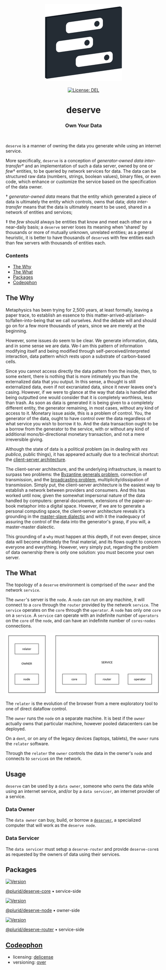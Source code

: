 <p align="center">
    <a target="_blank" href="https://deserve.plurid.cloud">
        <img src="https://raw.githubusercontent.com/plurid/deserve/master/about/identity/deserve-logo.png" height="250px">
    </a>
    <br />
    <br />
    <a target="_blank" href="https://github.com/plurid/deserve/blob/master/LICENSE">
        <img src="https://img.shields.io/badge/license-DEL-blue.svg?colorB=1380C3&style=for-the-badge" alt="License: DEL">
    </a>
</p>



<h1 align="center">
    deserve
</h1>


<h3 align="center">
    Own Your Data
</h3>


<br />


`deserve` is a manner of owning the data you generate while using an internet service.

More specifically, `deserve` is a conception of <i>generator-owned data inter-transfer</i>† and an implementation of such a data server, owned by one or <i>few</i>† entities, to be queried by network services for data. The data can be structured raw data (numbers, strings, boolean values), binary files, or even code, which enhance or customize the service based on the specification of the data owner.


† <i>generator-owned data</i> means that the entity which generated a piece of data is ultimately the entity which controls, owns that data; <i>data inter-transfer</i> means that the data is ultimately meant to be used, shared in a network of entities and services;

‡ the <i>few</i> should always be entities that know and meet each other on a near-daily basis; a `deserve` server loses its meaning when 'shared' by thousands or more of mutually unknown, unrelated entities; as a general heuristic, it is better to have thousands of `deserve`s with few entities each than few servers with thousands of entities each.



### Contents

+ [The Why](#the-why)
+ [The What](#the-what)
+ [Packages](#packages)
+ [Codeophon](#codeophon)



## The Why

Metaphysics has been trying for 2,500 years, at least formally, leaving a paper trace, to establish an essence to this matter-arrived-at/arisen-to/fallen-into-being that we call ourselves. And the debate will and should go on for a few more thousands of years, since we are merely at the beginning.

However, some issues do seem to be clear. We generate information, data, and in some sense we are data. We-I am this pattern of information modifying itself and being modified through self-perceived/interpreted interaction, data pattern which rests upon a substrate of carbon-based cells.

Since you cannot access directly the data pattern from the inside, then, to some extent, there is nothing that is more intimately you than the externalized data that you output. In this sense, a thought is still externalized data, even if not excraniated data, since it never leaves one's casing. However, if we were to glance at the way that data is handled after being outputted one would consider that it is completely worthless, less than trash. As soon as data is generated it is being given to a completely different entity, the generator remaining, in most cases, without any kind of access to it. Monetary issue aside, this is a problem of control. You, the generator of the data, ought to have control over the data regardless of what service you wish to borrow it to. And the data transaction ought to be a borrow from the generator to the service, with or without any kind of additional mono/bi-directional monetary transaction, and not a mere irreversible giving.

Although the state of data is a political problem (as in dealing with <i>res publica</i>, public things), it has appeared actually due to a technical shortcut: the [client-server architecture](https://en.wikipedia.org/wiki/Client%E2%80%93server_model).

The client-server architecture, and the underlying infrastructure, is meant to surpass two problems: the [Byzantine generals problem](https://en.wikipedia.org/wiki/Byzantine_fault), correction of transmission, and the [broadcasting problem](https://en.wikipedia.org/wiki/Broadcasting_(networking)), multiplicity/dissipation of transmission. Simply put, the client-server architecture is the easiest way to establish a network between providers and consumers. And this has worked until now, given the somewhat impersonal nature of the data handled by computers: general documents, extensions of the paper-as-book metaphor into a digital space. However, if we are to generate a personal computing space, the client-server architecture reveals it's grounding in the [master-slave dialectic](https://en.wikipedia.org/wiki/Master%E2%80%93slave_dialectic) and with it the inadequacy of assuring the control of the data into the generator's grasp, if you will, a master-master dialectic.

This grounding of a `why` must happen at this depth, if not even deeper, since data will become ultimately the final material, and its flows ought to concern everyone and everything. However, very simply put, regarding the problem of data ownership there is only one solution: you must become your own server.



## The What

The topology of a `deserve` environment is comprised of the `owner` and the network `service`.

The `owner`'s server is the `node`. A `node` can run on any machine, it will connect to a `core` through the `router` provided by the network `service`. The `service` operates on the `core` through the `operator`. A `node` has only one `core` on a `service`. A `service` can operate with an indefinite number of `operators` on the `core` of the `node`, and can have an indefinite number of `cores`-`nodes` connections.

<p align="center">
    <img src="https://raw.githubusercontent.com/plurid/deserve/master/about/diagrams/topology.png" width="800px">
</p>

The `relater` is the evolution of the browser from a mere exploratory tool to one of direct dataflow control.

The `owner` runs the `node` on a separate machine. It is best if the `owner` actually owns that particular machine, however pooled datacenters can be deployed.

On a `dent`, or on any of the legacy devices (laptops, tablets), the `owner` runs the `relater` software.

Through the `relater` the `owner` controls the data in the owner's `node` and connects to `service`s on the network.



## Usage

`deserve` can be used by a `data owner`, someone who owns the data while using an internet service, and/or by a `data servicer`, an internet provider of a service.

### Data Owner

The `data owner` can buy, build, or borrow a [`deserver`](https://plurid.com/deserver), a specialized computer that will work as the `deserve node`.

### Data Servicer

The `data servicer` must setup a `deserve-router` and provide `deserve-core`s as requested by the owners of data using their services.



## Packages


<a target="_blank" href="https://www.npmjs.com/package/@plurid/deserve-core">
    <img src="https://img.shields.io/npm/v/@plurid/deserve-core.svg?logo=npm&colorB=1380C3&style=for-the-badge" alt="Version">
</a>

[@plurid/deserve-core][deserve-core] • service-side

[deserve-core]: https://github.com/plurid/deserve/tree/master/packages/deserve-core


<a target="_blank" href="https://www.npmjs.com/package/@plurid/deserve-node">
    <img src="https://img.shields.io/npm/v/@plurid/deserve-node.svg?logo=npm&colorB=1380C3&style=for-the-badge" alt="Version">
</a>

[@plurid/deserve-node][deserve-node] • owner-side

[deserve-node]: https://github.com/plurid/deserve/tree/master/packages/deserve-node


<a target="_blank" href="https://www.npmjs.com/package/@plurid/deserve-router">
    <img src="https://img.shields.io/npm/v/@plurid/deserve-router.svg?logo=npm&colorB=1380C3&style=for-the-badge" alt="Version">
</a>

[@plurid/deserve-router][deserve-router] • service-side

[deserve-router]: https://github.com/plurid/deserve/tree/master/packages/deserve-router



## [Codeophon](https://github.com/ly3xqhl8g9/codeophon)

+ licensing: [delicense](https://github.com/ly3xqhl8g9/delicense)
+ versioning: [αver](https://github.com/ly3xqhl8g9/alpha-versioning)
